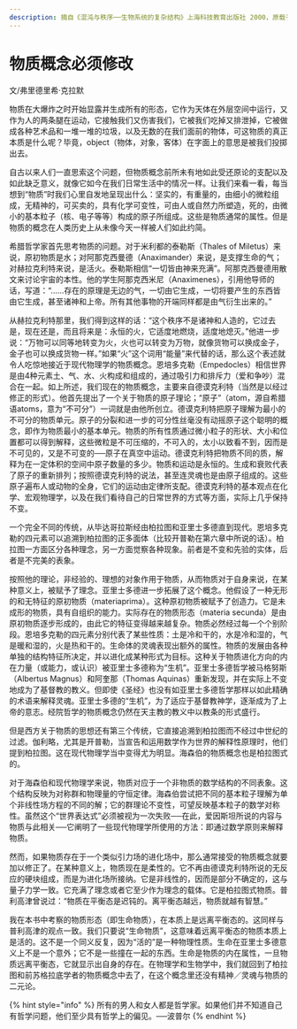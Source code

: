 ```yaml
---
description: 摘自《混沌与秩序──生物系统的复杂结构》上海科技教育出版社 2000，原载于《成长》2001年第四辑
---
```


# 物质概念必须修改

文/弗里德里希·克拉默

物质在大爆炸之时开始显露并生成所有的形态，它作为天体在外层空间中运行，又作为人的两条腿在运动，它接触我们又伤害我们，它被我们吃掉又排泄掉，它被做成各种艺术品和一堆一堆的垃圾，以及无数的在我们面前的物体，可这物质的真正本质是什么呢？毕竟，object（物体，对象，客体）在字面上的意思是被我们投掷出去。

自古以来人们一直思索这个问题，但物质概念前所未有地如此受还原论的支配以及如此缺乏意义，就像它如今在我们日常生活中的情况一样。让我们来看一看，每当想到“物质”时我们心里自发地呈现出什么：坚实的，有重量的，由细小的微粒组成，无精神的，可买卖的，具有化学可变性，可由人或自然力所塑造，死的，由微小的基本粒子（核、电子等等）构成的原子所组成。这些是物质通常的属性。但是物质的概念在人类历史上从未像今天一样被人们如此约简。  

希腊哲学家首先思考物质的问题。对于米利都的泰勒斯（Thales of Miletus）来说，原初物质是水；对阿那克西曼德（Anaximander）来说，是支撑生命的气；对赫拉克利特来说，是活火。泰勒斯相信“一切皆由神来充满”。阿那克西曼德用散文来讨论宇宙的本性。他的学生阿那克西米尼（Anaximenes），引用他导师的话，写道：“……存在的原理是无边的气，一切由它生成，一切将要产生的东西皆由它生成，甚至诸神和上帝。所有其他事物的开端同样都是由气衍生出来的。”  

从赫拉克利特那里，我们得到这样的话：“这个秩序不是诸神和人造的，它过去是，现在还是，而且将来是：永恒的火，它适度地燃烧，适度地熄灭。”他进一步说：“万物可以同等地转变为火，火也可以转变为万物，就像货物可以换成金子，金子也可以换成货物一样。”如果“火”这个词用“能量”来代替的话，那么这个表述就令人吃惊地接近于现代物理学的物质概念。恩培多克勒（Empedocles）相信世界是由4种元素土、气、水、火构成和组成的，通过吸引力和排斥力（爱和争吵）混合在一起。如上所述，我们现在的物质概念，主要来自德谟克利特（当然是以经过修正的形式）。他首先提出了一个关于物质的原子理论；“原子”（atom，源自希腊语atoms，意为“不可分”）一词就是由他所创立。德谟克利特把原子理解为最小的不可分的物质单元。原子的分裂和进一步的可分性丝毫没有动摇原子这个聪明的概念，即作为物质最小的基本单元。物质的所有性质通过微小粒子的形状、大小和位置都可以得到解释，这些微粒是不可压缩的，不可入的，太小以致看不到，因而是不可见的，又是不可变的──原子在真空中运动。德谟克利特把物质不同的质，解释为在一定体积的空间中原子数量的多少。物质和运动是永恒的。生成和衰败代表了原子的重新排列；按照德谟克利特的说法，甚至连灵魂也是由原子组成的。这些原子遍布人或动物的全身，它们的运动由定律所支配。德谟克利特的基本观点在化学、宏观物理学，以及在我们看待自己的日常世界的方式等方面，实际上几乎保持不变。  

一个完全不同的传统，从毕达哥拉斯经由柏拉图和亚里士多德直到现代。恩培多克勒的四元素可以追溯到柏拉图的正多面体（比较开普勒在第六章中所说的话）。柏拉图一方面区分各种理念，另一方面觉察各种现象。前者是不变和先验的实体，后者是不完美的表象。  

按照他的理论，非经验的、理想的对象作用于物质，从而物质对于自身来说，在某种意义上，被赋予了理念。亚里士多德进一步拓展了这个概念。他假设了一种无形的和无特征的原初物质（materiaprima）。这种原初物质被赋予了创造力。它是未成形的物质，具有自组织的能力。实际存在的物质形态（materia secunda）是由原初物质逐步形成的，由此它的特征变得越来越复杂。物质必然经过每一个个别阶段。恩培多克勒的四元素分别代表了某些性质：土是冷和干的，水是冷和湿的，气是暖和湿的，火是热和干的。生命体的灵魂表现出额外的属性。物质的发展由各种单独的结构特征所决定，并以进化成某种形式为目标。这种关于物质进化方向的内在力量（或能力，或认识）被亚里士多德称为“生机”。亚里士多德哲学被马格努斯（Albertus Magnus）和阿奎那（Thomas Aquinas）重新发现，并在实际上不变地成为了基督教的教义。但即使《圣经》也没有如亚里士多德哲学那样以如此精确的术语来解释灵魂。亚里士多德的“生机”，为了适应于基督教神学，逐渐成为了上帝的意志。经院哲学的物质概念仍然在天主教的教义中以教条的形式盛行。  

但是西方关于物质的思想还有第三个传统，它直接追溯到柏拉图而不经过中世纪的过滤。伽利略，尤其是开普勒，当宣告和运用数学作为世界的解释性原理时，他们提到柏拉图。这在现代物理学当中变得尤为明显。海森伯的物质概念也是柏拉图式的。  

对于海森伯和现代物理学来说，物质对应于一个非物质的数学结构的不同表象。这个结构反映为对称群和物理量的守恒定律。海森伯尝试把不同的基本粒子理解为单个非线性场方程的不同的解；它的群理论不变性，可望反映基本粒子的数学对称性。虽然这个“世界表达式”必须被视为一次失败──在此，爱因斯坦所说的内容与物质与此相关──它阐明了一些现代物理学所使用的方法：即通过数学原则来解释物质。  

然而，如果物质存在于一个类似引力场的进化场中，那么通常接受的物质概念就要加以修正了。在某种意义上，物质现在是柔性的。它不再由德谟克利特所说的无反应的硬块组成，而是为进化场所接纳。它是非线性的，因而是部分不确定的，这与量子力学一致。它充满了理念或者它至少作为理念的载体。它是柏拉图式物质。普利高津曾说过：“物质在平衡态是迟钝的。离平衡态越远，物质就越有智慧。”  

我在本书中考察的物质形态（即生命物质），在本质上是远离平衡态的。这同样与普利高津的观点一致。我们只要说“生命物质”，这意味着远离平衡态的物质本质上是活的。这不是一个同义反复，因为“活的”是一种物理性质。生命在亚里士多德意义上不是一个意外；它不是一些撞在一起的东西。生命是物质的内在属性，一旦物质远离平衡态，它就显示出自身的存在。在物理学和生物学中，我们就回到了柏拉图和前苏格拉底学者的物质概念中去了，在这个概念里还没有精神／灵魂与物质的二元论。  

{% hint style="info" %}
所有的男人和女人都是哲学家。如果他们并不知道自己有哲学问题，他们至少具有哲学上的偏见。──波普尔
{% endhint %}

